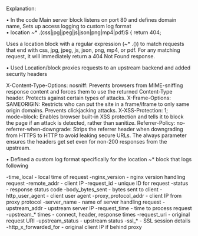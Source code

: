 Explanation:


•	In the code Main server block listens on port 80 and defines domain name, Sets up access logging to custom log format  
•	  location ~* \.(css|jpg|jpeg|js|json|png|mp4|pdf)$ {
        return 404;

Uses a location block with a regular expression (~* .()) to match requests that end with css, jpg, jpeg, js, json, png, mp4, or pdf. For any matching request, it will immediately return a 404 Not Found response.

•	Used Location/block proxies requests to an upstream backend and added security headers

X-Content-Type-Options: nosniff: Prevents browsers from MIME-sniffing response content and forces them to use the returned Content-Type header. Protects against certain types of attacks.
X-Frame-Options: SAMEORIGIN: Restricts who can put the site in a frame/iframe to only same origin domains. Prevents clickjacking attacks.
X-XSS-Protection: 1; mode=block: Enables browser built-in XSS protection and tells it to block the page if an attack is detected, rather than sanitize.
Referrer-Policy: no-referrer-when-downgrade: Strips the referrer header when downgrading from HTTPS to HTTP to avoid leaking secure URLs.
The always parameter ensures the headers get set even for non-200 responses from the upstream.

•	Defined a custom log format specifically for the location ~* block that logs following


-time_local - local time of request
-nginx_version - nginx version handling request
-remote_addr - client IP
-request_id - unique ID for request
-status - response status code
-body_bytes_sent - bytes sent to client
-http_user_agent - client user agent
-proxy_protocol_addr - client IP from proxy protocol
-server_name - name of server handling request
-upstream_addr - upstream server IP
-request_time - time to process request
-upstream_* times - connect, header, response times
-request_uri - original request URI
-upstream_status - upstream status
-ssl_* - SSL session details
-http_x_forwarded_for - original client IP if behind proxy

